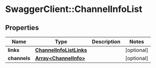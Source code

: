 # SwaggerClient::ChannelInfoList

## Properties
Name | Type | Description | Notes
------------ | ------------- | ------------- | -------------
**links** | [**ChannelInfoListLinks**](ChannelInfoListLinks.md) |  | [optional] 
**channels** | [**Array&lt;ChannelInfo&gt;**](ChannelInfo.md) |  | [optional] 



